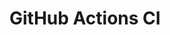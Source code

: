 # GitHub Actions CI




















































































































































































































































































































































































































































































































































































































































































































































































































































































































































































































































































































































































































































































































































































































































































































































































































































































































































































































































































































































































































































































































































































































































































































































































































































































































































































































































































































































































































































































































